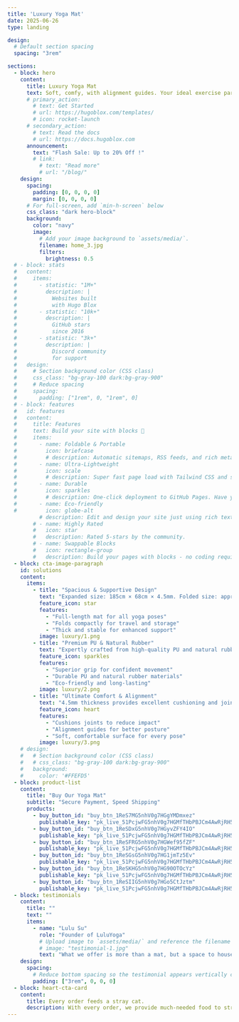 ```yaml
---
title: 'Luxury Yoga Mat'
date: 2025-06-26
type: landing

design:
  # Default section spacing
  spacing: "3rem"

sections:
  - block: hero
    content:
      title: Luxury Yoga Mat
      text: Soft, comfy, with alignment guides. Your ideal exercise partner.
      # primary_action:
        # text: Get Started
        # url: https://hugoblox.com/templates/
        # icon: rocket-launch
      # secondary_action:
        # text: Read the docs
        # url: https://docs.hugoblox.com
      announcement:
        text: "Flash Sale: Up to 20% Off !"
        # link:
          # text: "Read more"
          # url: "/blog/"
    design:
      spacing:
        padding: [0, 0, 0, 0]
        margin: [0, 0, 0, 0]
      # For full-screen, add `min-h-screen` below
      css_class: "dark hero-block"
      background:
        color: "navy"
        image:
          # Add your image background to `assets/media/`.
          filename: home_3.jpg
          filters:
            brightness: 0.5
  # - block: stats
  #   content:
  #     items:
  #       - statistic: "1M+"
  #         description: |
  #           Websites built  
  #           with Hugo Blox
  #       - statistic: "10k+"
  #         description: |
  #           GitHub stars  
  #           since 2016
  #       - statistic: "3k+"
  #         description: |
  #           Discord community  
  #           for support
  #   design:
  #     # Section background color (CSS class)
  #     css_class: "bg-gray-100 dark:bg-gray-900"
  #     # Reduce spacing
  #     spacing:
  #       padding: ["1rem", 0, "1rem", 0]
  # - block: features
  #   id: features
  #   content:
  #     title: Features
  #     text: Build your site with blocks 🧱
  #     items:
  #       - name: Foldable & Portable
  #         icon: briefcase
  #         # description: Automatic sitemaps, RSS feeds, and rich metadata take the pain out of SEO and syndication.
  #       - name: Ultra-Lightweight
  #         icon: scale
  #         # description: Super fast page load with Tailwind CSS and super fast site building with Hugo.
  #       - name: Durable
  #         icon: sparkles
  #         # description: One-click deployment to GitHub Pages. Have your new website live within 5 minutes!
  #       - name: Eco-friendly
  #         icon: globe-alt
          # description: Edit and design your site just using rich text (Markdown) and configurable YAML parameters.
        # - name: Highly Rated
        #   icon: star
        #   description: Rated 5-stars by the community.
        # - name: Swappable Blocks
        #   icon: rectangle-group
        #   description: Build your pages with blocks - no coding required!
  - block: cta-image-paragraph
    id: solutions
    content:
      items:
        - title: "Spacious & Supportive Design"
          text: "Expanded size: 185cm × 68cm × 4.5mm. Folded size: approx. 68cm × 14cm × 14cm. Weighs 2900g for a stable, premium feel."
          feature_icon: star
          features:
            - "Full-length mat for all yoga poses"
            - "Folds compactly for travel and storage"
            - "Thick and stable for enhanced support"
          image: luxury/1.png
        - title: "Premium PU & Natural Rubber"
          text: "Expertly crafted from high-quality PU and natural rubber, this luxury mat offers exceptional grip, comfort, and durability for your practice."
          feature_icon: sparkles
          features:
            - "Superior grip for confident movement"
            - "Durable PU and natural rubber materials"
            - "Eco-friendly and long-lasting"
          image: luxury/2.png
        - title: "Ultimate Comfort & Alignment"
          text: "4.5mm thickness provides excellent cushioning and joint support. Features alignment guides to help improve balance and focus."
          feature_icon: heart
          features:
            - "Cushions joints to reduce impact"
            - "Alignment guides for better posture"
            - "Soft, comfortable surface for every pose"
          image: luxury/3.png
    # design:
    #   # Section background color (CSS class)
    #   # css_class: "bg-gray-100 dark:bg-gray-900"
    #   background: 
    #     color: '#FFEFD5'
  - block: product-list
    content:
      title: "Buy Our Yoga Mat"
      subtitle: "Secure Payment, Speed Shipping"
      products:
        - buy_button_id: "buy_btn_1ReS7MG5nhV0g7HGgYMDmxez"
          publishable_key: "pk_live_51PcjwFG5nhV0g7HGMfTHbPBJCm4AwRjRH5cLgAXH1fF8onwLP5oGp7KOy95BXNu8QXZ27ifLKscOwaLgp0gqrIAE00vrlsUpA3"
        - buy_button_id: "buy_btn_1ReSDxG5nhV0g7HGyvZFY4IO"
          publishable_key: "pk_live_51PcjwFG5nhV0g7HGMfTHbPBJCm4AwRjRH5cLgAXH1fF8onwLP5oGp7KOy95BXNu8QXZ27ifLKscOwaLgp0gqrIAE00vrlsUpA3"
        - buy_button_id: "buy_btn_1ReSFRG5nhV0g7HGWef95fZF"
          publishable_key: "pk_live_51PcjwFG5nhV0g7HGMfTHbPBJCm4AwRjRH5cLgAXH1fF8onwLP5oGp7KOy95BXNu8QXZ27ifLKscOwaLgp0gqrIAE00vrlsUpA3"
        - buy_button_id: "buy_btn_1ReSGsG5nhV0g7HG1jmTz5Ev"
          publishable_key: "pk_live_51PcjwFG5nhV0g7HGMfTHbPBJCm4AwRjRH5cLgAXH1fF8onwLP5oGp7KOy95BXNu8QXZ27ifLKscOwaLgp0gqrIAE00vrlsUpA3"
        - buy_button_id: "buy_btn_1ReSKHG5nhV0g7HG90OTOcYz"
          publishable_key: "pk_live_51PcjwFG5nhV0g7HGMfTHbPBJCm4AwRjRH5cLgAXH1fF8onwLP5oGp7KOy95BXNu8QXZ27ifLKscOwaLgp0gqrIAE00vrlsUpA3"
        - buy_button_id: "buy_btn_1ReSIIG5nhV0g7HGo5CtJztm"
          publishable_key: "pk_live_51PcjwFG5nhV0g7HGMfTHbPBJCm4AwRjRH5cLgAXH1fF8onwLP5oGp7KOy95BXNu8QXZ27ifLKscOwaLgp0gqrIAE00vrlsUpA3"
  - block: testimonials
    content:
      title: ""
      text: ""
      items:
        - name: "Lulu Su"
          role: "Founder of LuluYoga"
          # Upload image to `assets/media/` and reference the filename here
          # image: "testimonial-1.jpg"
          text: "What we offer is more than a mat, but a space to house your body and soul."
    design:
      spacing:
        # Reduce bottom spacing so the testimonial appears vertically centered between sections
        padding: ["3rem", 0, 0, 0]
  - block: heart-cta-card
    content:
      title: Every order feeds a stray cat.
      description: With every order, we provide much-needed food to stray cats.
---
```

